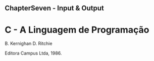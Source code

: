 ## ChapterSeven - Input & Output
# C - A Linguagem de Programação
B. Kernighan D. Ritchie

Editora Campus Ltda, 1986.
